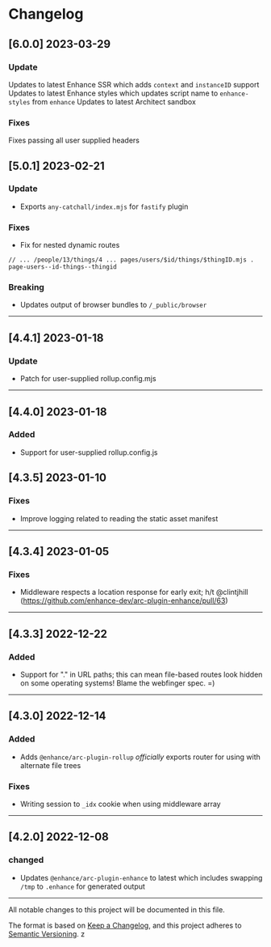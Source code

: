 # Changelog


## [6.0.0] 2023-03-29

### Update
Updates to latest Enhance SSR which adds `context` and `instanceID` support
Updates to latest Enhance styles which updates script name to `enhance-styles` from `enhance`
Updates to latest Architect sandbox

### Fixes
Fixes passing all user supplied headers

## [5.0.1] 2023-02-21

### Update
- Exports `any-catchall/index.mjs` for `fastify` plugin

### Fixes
- Fix for nested dynamic routes

```
// ... /people/13/things/4 ... pages/users/$id/things/$thingID.mjs . page-users--id-things--thingid
```

### Breaking
- Updates output of browser bundles to `/_public/browser`

---

## [4.4.1] 2023-01-18

### Update

- Patch for user-supplied rollup.config.mjs
---

## [4.4.0] 2023-01-18

### Added

- Support for user-supplied rollup.config.js

## [4.3.5] 2023-01-10

### Fixes

- Improve logging related to reading the static asset manifest

---

## [4.3.4] 2023-01-05

### Fixes

- Middleware respects a location response for early exit; h/t @clintjhill (https://github.com/enhance-dev/arc-plugin-enhance/pull/63)

---

## [4.3.3] 2022-12-22

### Added

- Support for "." in URL paths; this can mean file-based routes look hidden on some operating systems! Blame the webfinger spec. =)

---

## [4.3.0] 2022-12-14

### Added

- Adds `@enhance/arc-plugin-rollup` _officially_ exports router for using with alternate file trees


### Fixes

- Writing session to `_idx` cookie when using middleware array

---

## [4.2.0] 2022-12-08

### changed

- Updates `@enhance/arc-plugin-enhance` to latest which includes swapping `/tmp` to `.enhance` for generated output

---

All notable changes to this project will be documented in this file.

The format is based on [Keep a Changelog](https://keepachangelog.com/en/1.0.0/), and this project adheres to [Semantic Versioning](https://semver.org/spec/v2.0.0.html).
z
